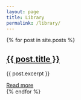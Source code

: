 ```yaml
---
layout: page
title: Library
permalink: /library/
---
```


<div class="posts">
  {% for post in site.posts %}
    <article>
      <h2><a href="{{ post.url }}">{{ post.title }}</a></h2>
      <p>{{ post.excerpt }}</p>
      <a href="{{ post.url }}">Read more</a>
    </article>
  {% endfor %}
</div>
